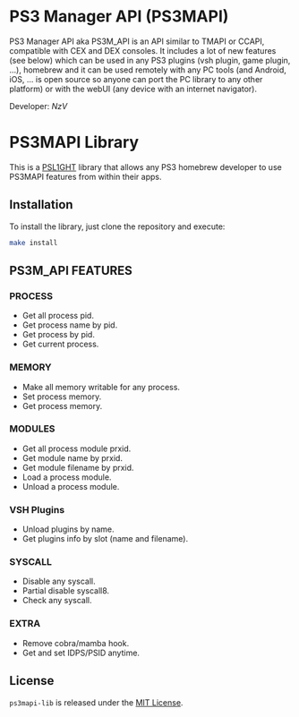 # PS3 Manager API (PS3MAPI)

PS3 Manager API aka PS3M_API is an API similar to TMAPI or CCAPI, compatible with CEX and DEX consoles. It includes a lot of new features (see below) which can be used in any PS3 plugins (vsh plugin, game plugin, ...), homebrew and it can be used remotely with any PC tools (and Android, iOS, ... is open source so anyone can port the PC library to any other platform) or with the webUI (any device with an internet navigator).

Developer: _NzV_

# PS3MAPI Library

This is a [PSL1GHT](https://github.com/ps3dev/PSL1GHT/) library that allows any PS3 homebrew developer to use PS3MAPI features from within their apps.

## Installation

To install the library, just clone the repository and execute:

```bash
make install
```

## PS3M_API FEATURES

### PROCESS

- Get all process pid.
- Get process name by pid.
- Get process by pid.
- Get current process.

### MEMORY

- Make all memory writable for any process.
- Set process memory.
- Get process memory.

### MODULES

- Get all process module prxid.
- Get module name by prxid.
- Get module filename by prxid.
- Load a process module.
- Unload a process module.

### VSH Plugins

- Unload plugins by name.
- Get plugins info by slot (name and filename).

### SYSCALL

- Disable any syscall.
- Partial disable syscall8.
- Check any syscall.

### EXTRA

- Remove cobra/mamba hook.
- Get and set IDPS/PSID anytime.

## License

`ps3mapi-lib` is released under the [MIT License](LICENSE).
